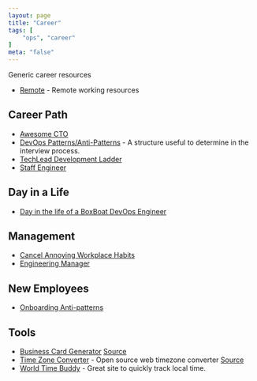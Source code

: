 ```yaml
---
layout: page
title: "Career"
tags: [
    "ops", "career"
]
meta: "false"
---
```

Generic career resources

- [Remote](/info/remote) - Remote working resources

## Career Path

- [Awesome CTO](https://github.com/kuchin/awesome-cto)
- [DevOps Patterns/Anti-Patterns](https://web.devopstopologies.com/index.html) - A structure useful to determine in the interview process.
- [TechLead Development Ladder](https://github.com/jorgef/engineeringladders/blob/master/TechLead.md)
- [Staff Engineer](https://staffeng.com/)

## Day in a Life

- [Day in the life of a BoxBoat DevOps Engineer](/info/day-in-the-life-boxboat-devops-eng/)

## Management

- [Cancel Annoying Workplace Habits](https://www.forbes.com/sites/lisabodell/2023/06/27/lets-cancel-annoying-workplace-rules/?sh=7a5f67f6503c)
- [Engineering Manager](https://github.com/ryanburgess/engineer-manager)

## New Employees

- [Onboarding Anti-patterns](https://www.dcaulfield.com/onboarding-antipatterns)

## Tools

- [Business Card Generator](https://business-card-generator.vercel.app/) [Source](https://github.com/rclement/business-card-generator)
- [Time Zone Converter](https://mlocati.github.io/timezone-converter/) - Open source web timezone converter [Source](https://github.com/mlocati/timezone-converter)
- [World Time Buddy](https://www.worldtimebuddy.com/) - Great site to quickly track local time. 


